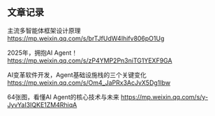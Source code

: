 
## 文章记录
主流多智能体框架设计原理
https://mp.weixin.qq.com/s/brTJfUdW4Ihifv806pO1Ug

2025年，拥抱AI Agent！
https://mp.weixin.qq.com/s/zP4YMP2Pn3niTG1YEXF9GA

AI变革软件开发，Agent基础设施栈的三个关键变化
https://mp.weixin.qq.com/s/Om4_JaPRx3AcJvX5Dg1Ibw

64张图，看懂AI Agent的核心技术与未来
https://mp.weixin.qq.com/s/y-JyvYaI3IQKE1ZM4RhiqA
